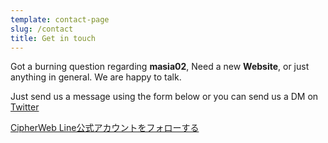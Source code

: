 ```yaml
---
template: contact-page
slug: /contact
title: Get in touch
---
```

Got a burning question regarding **masia02**, Need a new **Website**, or just anything in general. We are happy to talk.

Just send us a message using the form below or you can send us a DM on [Twitter](https://twitter.com/masia02)

[CipherWeb Line公式アカウントをフォローする](https://line.me/R/ti/p/%40zkz7445k)